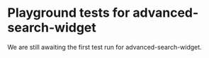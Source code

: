 # Playground tests for advanced-search-widget
We are still awaiting the first test run for advanced-search-widget.
